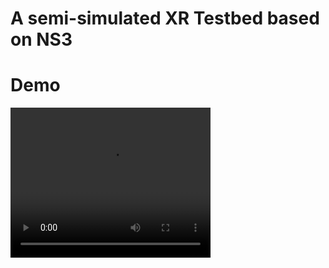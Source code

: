 # A semi-simulated XR Testbed based on NS3 
# Demo
<video width="320" height="240" controls>
  <source src="XR-testbed_video.mp4" type="video/mp4">
</video>
